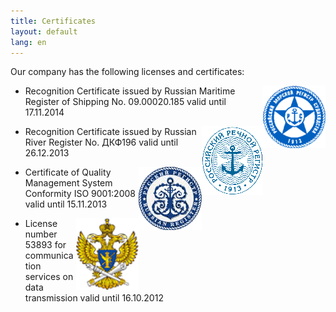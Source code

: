 ```yaml
---
title: Certificates
layout: default
lang: en
---
```

Our company has the following licenses and certificates:

*   [<img src="/images/logo_rs.gif" width="100" height="100" align="right" class="right" />](http://www.rs-head.spb.ru/)Recognition Certificate issued by Russian Maritime Register of Shipping No.&nbsp;09.00020.185 valid until 17.11.2014

*   [<img src="/images/logo_riv.gif" width="98" height="110" align="right" class="right" />](http://rivreg.ru/)Recognition Certificate issued by Russian River Register No.&nbsp;ДКФ196 valid until 26.12.2013
*   [<img src="/images/logo_rusreg.gif" width="101" height="101" align="right" class="right" />](http://rusregister.ru/)Certificate of Quality Management System Conformity ISO 9001:2008 valid until 15.11.2013
*   [<img src="/images/logoright.gif" width="100" align="right" class="right" />](http://rsoc.ru)License number 53893 for communication services on data transmission valid until 16.10.2012
